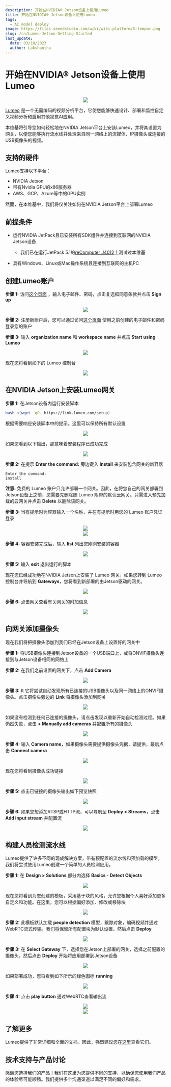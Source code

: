 ```yaml
---
description: 开始在NVIDIA® Jetson设备上使用Lumeo
title: 开始在NVIDIA® Jetson设备上使用Lumeo
tags:
  - AI model deploy
image: https://files.seeedstudio.com/wiki/wiki-platform/S-tempor.png
slug: /cn/Lumeo-Jetson-Getting-Started
last_update:
  date: 03/10/2023
  author: Lakshantha
---
```


# 开始在NVIDIA® Jetson设备上使用Lumeo

<div align="center"><img width={1000} src="https://files.seeedstudio.com/wiki/Lumeo/thumb.gif" /></div>

[Lumeo](https://lumeo.com) 是一个无需编码的视频分析平台，它使您能够快速设计、部署和监控自定义视频分析和启用其他视觉AI应用。

本维基将引导您如何轻松地在NVIDIA Jetson平台上安装Lumeo，并将其设置为网关，以便您能够执行流水线并处理来自同一网络上的流媒体、IP摄像头或连接的USB摄像头的视频。

## 支持的硬件

Lumeo支持以下平台：

- NVIDIA Jetson
- 带有Nvidia GPU的x86服务器
- AWS、GCP、Azure等中的GPU实例

然而，在本维基中，我们将仅关注如何在NVIDIA Jetson平台上部署Lumeo

## 前提条件

- 运行NVIDIA JetPack且已安装所有SDK组件并连接到互联网的NVIDIA Jetson设备

  - 我们已在运行JetPack 5.1的[reComputer J4012](https://www.seeedstudio.com/reComputer-J4012-p-5586.html)上测试过本维基
- 具有Windows、Linux或Mac操作系统且连接到互联网的主机PC

## 创建Lumeo账户

**步骤 1:** 访问[这个页面](https://console.lumeo.com/register) ，输入电子邮件、密码，点击复选框同意条款并点击 **Sign up**

<div align="center"><img width={1000} src="https://files.seeedstudio.com/wiki/Lumeo/9.jpg" /></div>

**步骤 2:** 注册新账户后，您可以通过访问[这个页面](https://console.lumeo.com/login)  使用之前创建的电子邮件和密码登录您的账户

**步骤 3:**  输入 **organization name** 和 **workspace name** 并点击 **Start using Lumeo** 

<div align="center"><img width={350} src="https://files.seeedstudio.com/wiki/Lumeo/10.png" /></div>

现在您将看到如下的 Lumeo 控制台



<div align="center"><img width={1000} src="https://files.seeedstudio.com/wiki/Lumeo/11.jpg" /></div>

## 在NVIDIA Jetson上安装Lumeo网关

**步骤 1:**  在Jetson设备内运行安装脚本

```sh
bash <(wget -qO- https://link.lumeo.com/setup)
```

根据需要响应安装脚本中的提示。这里可以保持所有默认设置



<div align="center"><img width={1000} src="https://files.seeedstudio.com/wiki/Lumeo/1.png" /></div>

如果您看到以下输出，那意味着安装程序已成功完成

<div align="center"><img width={500} src="https://files.seeedstudio.com/wiki/Lumeo/2.png" /></div>


**步骤 2:** 在提示 **Enter the command:** 旁边键入 **Install** 来安装包含网关的新容器

```
Enter the command: 
install
```

**注意:** 免费的 Lumeo 账户只允许部署一个网关。因此，在将您自己的网关部署到Jetson设备上之前，您需要先删除随 Lumeo 附带的默认云网关。只需进入预先加载的云网关并点击 **Delete** 以删除该网关。

**步骤 3:** 当有提示时为容器输入一个名称，并在有提示时用您的 Lumeo 账户凭证登录



<div align="center"><img width={1000} src="https://files.seeedstudio.com/wiki/Lumeo/4.png" /></div>

<div align="center"><img width={1000} src="https://files.seeedstudio.com/wiki/Lumeo/12.jpg" /></div>

**步骤 4:** 容器安装完成后，输入 **list** 列出您刚刚安装的容器

<div align="center"><img width={1000} src="https://files.seeedstudio.com/wiki/Lumeo/5.png" /></div>

**步骤 5:** 输入 **exit** 退出运行的脚本

现在您已经成功地在NVIDIA Jetson上安装了 Lumeo 网关。如果您转到 Lumeo 控制台并导航到 **Gateways**，您将看到新部署的由Jetson驱动的网关。

<div align="center"><img width={1000} src="https://files.seeedstudio.com/wiki/Lumeo/13.png" /></div>

**步骤 6:** 点击网关查看有关网关的附加信息

<div align="center"><img width={500} src="https://files.seeedstudio.com/wiki/Lumeo/14.jpg" /></div>

## 向网关添加摄像头

现在我们将把摄像头添加到我们已经在Jetson设备上设置好的网关中

**步骤 1:** 将USB摄像头连接到Jetson设备的一个USB端口上，或将ONVIF摄像头连接到与Jetson设备相同的网络上

**步骤 2:** 在我们之前设置的网关下，点击 **Add Camera**

<div align="center"><img width={500} src="https://files.seeedstudio.com/wiki/Lumeo/15.jpg" /></div>

**步骤 3:** It 它将尝试自动发现所有已连接的USB摄像头以及同一网络上的ONVIF摄像头。点击摄像头旁边的 **Link** 将摄像头添加到网关

<div align="center"><img width={500} src="https://files.seeedstudio.com/wiki/Lumeo/16.png" /></div>

如果没有检测到任何已连接的摄像头，请点击发现以重新开始自动检测过程。如果仍然失败，点击 **+ Manually add cameras** 并配置所有的摄像头

<div align="center"><img width={500} src="https://files.seeedstudio.com/wiki/Lumeo/17.png" /></div>

**步骤 4:** 输入 **Camera name**，如果摄像头需要提供摄像头凭据，请提供，最后点击 **Connect camera**

<div align="center"><img width={300} src="https://files.seeedstudio.com/wiki/Lumeo/18.png" /></div>

现在您将看到摄像头成功链接

<div align="center"><img width={500} src="https://files.seeedstudio.com/wiki/Lumeo/19.png" /></div>

**步骤 5:** 点击已链接的摄像头输出如下预览快照

<div align="center"><img width={500} src="https://files.seeedstudio.com/wiki/Lumeo/20.png" /></div>

**步骤 6:** 如果您想添加RTSP或HTTP流，可以导航至 **Deploy > Streams**，点击 **Add input stream** 并配置流

<div align="center"><img width={1000} src="https://files.seeedstudio.com/wiki/Lumeo/21.jpg" /></div>

## 构建人员检测流水线

Lumeo提供了许多不同的现成解决方案，带有预配置的流水线和预加载的模型。我们将尝试使用Lumeo创建一个简单的人员检测应用。

**步骤 1:** 在 **Design > Solutions** 部分内选择 **Basics - Detect Objects**

<div align="center"><img width={1000} src="https://files.seeedstudio.com/wiki/Lumeo/22.jpg" /></div>

现在您将看到为您创建的模板，采用基于块的风格，允许您根据个人喜好添加更多自定义和功能。在这里，您可以根据偏好添加、修改或移除块

<div align="center"><img width={1000} src="https://files.seeedstudio.com/wiki/Lumeo/23.jpg" /></div>

**步骤 2:** 此模板默认加载 **people detection** 模型，跟踪对象，编码视频并通过WebRTC流式传输。我们将保留所有配置块为默认设置，然后点击 **Deploy**

<div align="center"><img width={300} src="https://files.seeedstudio.com/wiki/Lumeo/24.jpg" /></div>

**步骤 3:** 在 **Select Gateway** 下，选择您在Jetson上部署的网关，选择之前配置的摄像头，然后点击 **Deploy** 开始将应用部署到Jetson设备

<div align="center"><img width={500} src="https://files.seeedstudio.com/wiki/Lumeo/25.png" /></div>

如果部署成功，您将看到如下所示的绿色图标 **running**


<div align="center"><img width={1000} src="https://files.seeedstudio.com/wiki/Lumeo/26.png" /></div>

**步骤 4:** 点击 **play button** 通过WebRTC查看输出流

<div align="center"><img width={550} src="https://files.seeedstudio.com/wiki/Lumeo/27.png" /></div>

<div align="center"><img width={1000} src="https://files.seeedstudio.com/wiki/Lumeo/28.png" /></div>

## 了解更多 

Lumeo提供了非常详细和全面的文档。因此，强烈建议您在[这里](https://docs.lumeo.com)查看它们。

## 技术支持与产品讨论

感谢您选择我们的产品！我们在这里为您提供不同的支持，以确保您使用我们产品的体验尽可能顺畅。我们提供多个沟通渠道以满足不同的偏好和需求。

<div class="button_tech_support_container">
<a href="https://forum.seeedstudio.com/" class="button_forum"></a> 
<a href="https://www.seeedstudio.com/contacts" class="button_email"></a>
</div>

<div class="button_tech_support_container">
<a href="https://discord.gg/eWkprNDMU7" class="button_discord"></a> 
<a href="https://github.com/Seeed-Studio/wiki-documents/discussions/69" class="button_discussion"></a>
</div>